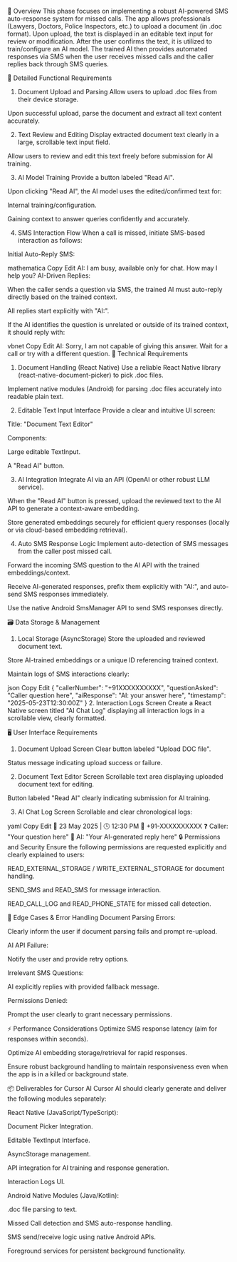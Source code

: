 📌 Overview
This phase focuses on implementing a robust AI-powered SMS auto-response system for missed calls. The app allows professionals (Lawyers, Doctors, Police Inspectors, etc.) to upload a document (in .doc format). Upon upload, the text is displayed in an editable text input for review or modification. After the user confirms the text, it is utilized to train/configure an AI model. The trained AI then provides automated responses via SMS when the user receives missed calls and the caller replies back through SMS queries.

🚀 Detailed Functional Requirements

1. Document Upload and Parsing
   Allow users to upload .doc files from their device storage.

Upon successful upload, parse the document and extract all text content accurately.

2. Text Review and Editing
   Display extracted document text clearly in a large, scrollable text input field.

Allow users to review and edit this text freely before submission for AI training.

3. AI Model Training
   Provide a button labeled "Read AI".

Upon clicking "Read AI", the AI model uses the edited/confirmed text for:

Internal training/configuration.

Gaining context to answer queries confidently and accurately.

4. SMS Interaction Flow
   When a call is missed, initiate SMS-based interaction as follows:

Initial Auto-Reply SMS:

mathematica
Copy
Edit
AI: I am busy, available only for chat. How may I help you?
AI-Driven Replies:

When the caller sends a question via SMS, the trained AI must auto-reply directly based on the trained context.

All replies start explicitly with "AI:".

If the AI identifies the question is unrelated or outside of its trained context, it should reply with:

vbnet
Copy
Edit
AI: Sorry, I am not capable of giving this answer. Wait for a call or try with a different question.
📱 Technical Requirements

1. Document Handling (React Native)
   Use a reliable React Native library (react-native-document-picker) to pick .doc files.

Implement native modules (Android) for parsing .doc files accurately into readable plain text.

2. Editable Text Input Interface
   Provide a clear and intuitive UI screen:

Title: "Document Text Editor"

Components:

Large editable TextInput.

A "Read AI" button.

3. AI Integration
   Integrate AI via an API (OpenAI or other robust LLM service).

When the "Read AI" button is pressed, upload the reviewed text to the AI API to generate a context-aware embedding.

Store generated embeddings securely for efficient query responses (locally or via cloud-based embedding retrieval).

4. Auto SMS Response Logic
   Implement auto-detection of SMS messages from the caller post missed call.

Forward the incoming SMS question to the AI API with the trained embeddings/context.

Receive AI-generated responses, prefix them explicitly with "AI:", and auto-send SMS responses immediately.

Use the native Android SmsManager API to send SMS responses directly.

🗃️ Data Storage & Management

1. Local Storage (AsyncStorage)
   Store the uploaded and reviewed document text.

Store AI-trained embeddings or a unique ID referencing trained context.

Maintain logs of SMS interactions clearly:

json
Copy
Edit
{
"callerNumber": "+91XXXXXXXXXX",
"questionAsked": "Caller question here",
"aiResponse": "AI: your answer here",
"timestamp": "2025-05-23T12:30:00Z"
} 2. Interaction Logs Screen
Create a React Native screen titled "AI Chat Log" displaying all interaction logs in a scrollable view, clearly formatted.

🖥️ User Interface Requirements

1. Document Upload Screen
   Clear button labeled "Upload DOC file".

Status message indicating upload success or failure.

2. Document Text Editor Screen
   Scrollable text area displaying uploaded document text for editing.

Button labeled "Read AI" clearly indicating submission for AI training.

3. AI Chat Log Screen
   Scrollable and clear chronological logs:

yaml
Copy
Edit
📅 23 May 2025 | 🕓 12:30 PM
📱 +91-XXXXXXXXXX
❓ Caller: "Your question here"
💬 AI: "Your AI-generated reply here"
🔒 Permissions and Security
Ensure the following permissions are requested explicitly and clearly explained to users:

READ_EXTERNAL_STORAGE / WRITE_EXTERNAL_STORAGE for document handling.

SEND_SMS and READ_SMS for message interaction.

READ_CALL_LOG and READ_PHONE_STATE for missed call detection.

🚨 Edge Cases & Error Handling
Document Parsing Errors:

Clearly inform the user if document parsing fails and prompt re-upload.

AI API Failure:

Notify the user and provide retry options.

Irrelevant SMS Questions:

AI explicitly replies with provided fallback message.

Permissions Denied:

Prompt the user clearly to grant necessary permissions.

⚡ Performance Considerations
Optimize SMS response latency (aim for responses within seconds).

Optimize AI embedding storage/retrieval for rapid responses.

Ensure robust background handling to maintain responsiveness even when the app is in a killed or background state.

📦 Deliverables for Cursor AI
Cursor AI should clearly generate and deliver the following modules separately:

React Native (JavaScript/TypeScript):

Document Picker Integration.

Editable TextInput Interface.

AsyncStorage management.

API integration for AI training and response generation.

Interaction Logs UI.

Android Native Modules (Java/Kotlin):

.doc file parsing to text.

Missed Call detection and SMS auto-response handling.

SMS send/receive logic using native Android APIs.

Foreground services for persistent background functionality.
